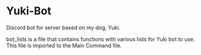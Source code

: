 # Yuki-Bot
Discord bot for server based on my dog, Yuki.

bot_lists is a file that contains functions with various lists for Yuki bot to use. This file is imported to the Main Command file.
